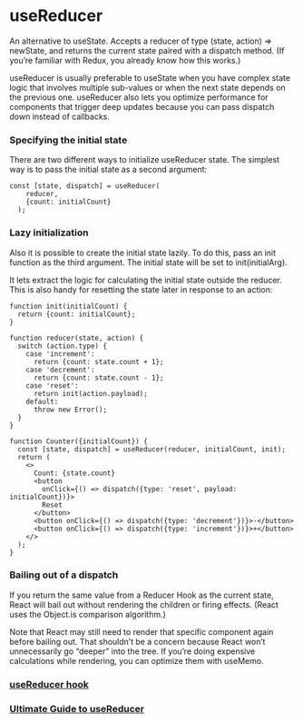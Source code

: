 # useReducer

An alternative to useState. Accepts a reducer of type (state, action) => newState, and returns the current state paired with a dispatch method. (If you’re familiar with Redux, you already know how this works.)

useReducer is usually preferable to useState when you have complex state logic that involves multiple sub-values or when the next state depends on the previous one. useReducer also lets you optimize performance for components that trigger deep updates because you can pass dispatch down instead of callbacks.

### Specifying the initial state


There are two different ways to initialize useReducer state. The simplest way is to pass the initial state as a second argument:

```
const [state, dispatch] = useReducer(
    reducer,
    {count: initialCount}
  );
```

### Lazy initialization


Also it is possible to create the initial state lazily. To do this, pass an init function as the third argument. The initial state will be set to init(initialArg).

It lets extract the logic for calculating the initial state outside the reducer. This is also handy for resetting the state later in response to an action:

```
function init(initialCount) {
  return {count: initialCount};
}

function reducer(state, action) {
  switch (action.type) {
    case 'increment':
      return {count: state.count + 1};
    case 'decrement':
      return {count: state.count - 1};
    case 'reset':
      return init(action.payload);
    default:
      throw new Error();
  }
}

function Counter({initialCount}) {
  const [state, dispatch] = useReducer(reducer, initialCount, init);
  return (
    <>
      Count: {state.count}
      <button
        onClick={() => dispatch({type: 'reset', payload: initialCount})}>
        Reset
      </button>
      <button onClick={() => dispatch({type: 'decrement'})}>-</button>
      <button onClick={() => dispatch({type: 'increment'})}>+</button>
    </>
  );
}
```

### Bailing out of a dispatch


If you return the same value from a Reducer Hook as the current state, React will bail out without rendering the children or firing effects. (React uses the Object.is comparison algorithm.)

Note that React may still need to render that specific component again before bailing out. That shouldn’t be a concern because React won’t unnecessarily go “deeper” into the tree. If you’re doing expensive calculations while rendering, you can optimize them with useMemo.

### **[useReducer hook](https://reactjs.org/docs/hooks-reference.html#usereducer)**
### **[Ultimate Guide to useReducer](https://blog.logrocket.com/react-usereducer-hook-ultimate-guide/)**